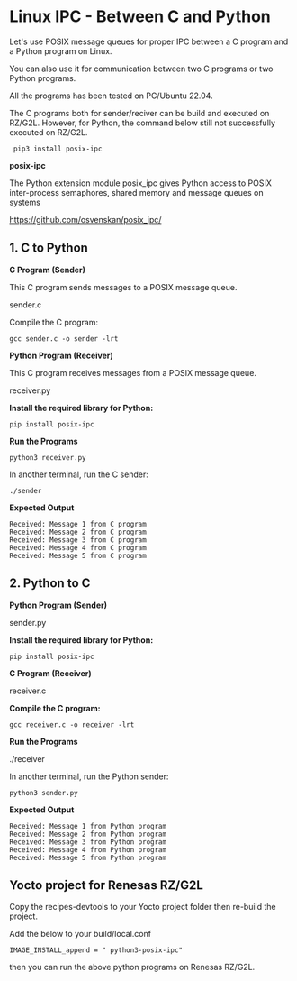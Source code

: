 # Linux IPC - Between C and Python

Let's use POSIX message queues for proper IPC between a C program and a Python program on Linux.

You can also use it for communication between two C programs or two Python programs.

All the programs has been tested on PC/Ubuntu 22.04.  

The C programs both for sender/reciver can be build and executed on RZ/G2L. 
However, for Python, the command below still not successfully executed on RZ/G2L. 

```
 pip3 install posix-ipc
```

**posix-ipc**

The Python extension module posix_ipc gives Python access to POSIX inter-process semaphores, shared memory and message queues on systems

https://github.com/osvenskan/posix_ipc/

## 1. C to Python 

**C Program (Sender)**

This C program sends messages to a POSIX message queue.

sender.c

Compile the C program:

```
gcc sender.c -o sender -lrt
```

**Python Program (Receiver)**

This C program receives messages from a POSIX message queue.

receiver.py

**Install the required library for Python:**
```
pip install posix-ipc
```
**Run the Programs**
```
python3 receiver.py
```

In another terminal, run the C sender:
```
./sender
```
**Expected Output**
```
Received: Message 1 from C program
Received: Message 2 from C program
Received: Message 3 from C program
Received: Message 4 from C program
Received: Message 5 from C program
```

## 2. Python to C

**Python Program (Sender)**

sender.py

**Install the required library for Python:**
```
pip install posix-ipc
```

**C Program (Receiver)**

receiver.c

**Compile the C program:**
```
gcc receiver.c -o receiver -lrt
```

**Run the Programs**

./receiver

In another terminal, run the Python sender:

```
python3 sender.py

```

**Expected Output**
```
Received: Message 1 from Python program
Received: Message 2 from Python program
Received: Message 3 from Python program
Received: Message 4 from Python program
Received: Message 5 from Python program
```

## Yocto project for Renesas RZ/G2L

Copy the recipes-devtools to your Yocto project folder then 
re-build the project.

Add the below to your build/local.conf

```
IMAGE_INSTALL_append = " python3-posix-ipc"
```

then you can run the above python programs on Renesas RZ/G2L.














